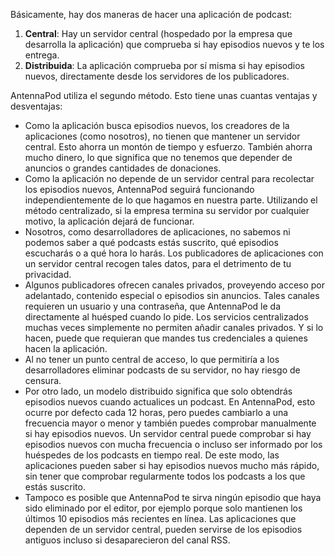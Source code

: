Básicamente, hay dos maneras de hacer una aplicación de podcast:

1. **Central**: Hay un servidor central (hospedado por la empresa que desarrolla
la aplicación) que comprueba si hay episodios nuevos y te los entrega.
1. **Distribuida**: La aplicación comprueba por sí misma si hay episodios nuevos,
directamente desde los servidores de los publicadores.

AntennaPod utiliza el segundo método. Esto tiene unas cuantas ventajas y
desventajas:

- Como la aplicación busca episodios nuevos, los creadores de la aplicaciones
(como nosotros), no tienen que mantener un servidor central. Esto ahorra un
montón de tiempo y esfuerzo. También ahorra mucho dinero, lo que significa que
no tenemos que depender de anuncios o grandes cantidades de donaciones.
- Como la aplicación no depende de un servidor central para recolectar los
episodios nuevos, AntennaPod seguirá funcionando independientemente de lo que
hagamos en nuestra parte. Utilizando el método centralizado, si la empresa
termina su servidor por cualquier motivo, la aplicación dejará de funcionar.
- Nosotros, como desarrolladores de aplicaciones, no sabemos ni podemos saber a
qué podcasts estás suscrito, qué episodios escucharás o a qué hora lo harás.
Los publicadores de aplicaciones con un servidor central recogen tales datos,
para el detrimento de tu privacidad.
- Algunos publicadores ofrecen canales privados, proveyendo acceso por
adelantado, contenido especial o episodios sin anuncios. Tales canales
requieren un usuario y una contraseña, que AntennaPod le da directamente al
huésped cuando lo pide. Los servicios centralizados muchas veces simplemente no
permiten añadir canales privados. Y si lo hacen, puede que requieran que mandes
tus credenciales a quienes hacen la aplicación.
- Al no tener un punto central de acceso, lo que permitiría a los desarrolladores
eliminar podcasts de su servidor, no hay riesgo de censura.
- Por otro lado, un modelo distribuido significa que solo obtendrás episodios
nuevos cuando actualices un podcast. En AntennaPod, esto ocurre por defecto
cada 12 horas, pero puedes cambiarlo a una frecuencia mayor o menor y también
puedes comprobar manualmente si hay episodios nuevos. Un servidor central puede
comprobar si hay episodios nuevos con mucha frecuencia o incluso ser informado
por los huéspedes de los podcasts en tiempo real. De este modo, las aplicaciones
pueden saber si hay episodios nuevos mucho más rápido, sin tener que comprobar
regularmente todos los podcasts a los que estás suscrito.
- Tampoco es posible que AntennaPod te sirva ningún episodio que haya sido
eliminado por el editor, por ejemplo porque solo mantienen los últimos 10
episodios más recientes en línea. Las aplicaciones que dependen de un servidor
central, pueden servirse de los episodios antiguos incluso si desaparecieron del
canal RSS.
